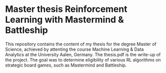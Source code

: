 # Master thesis Reinforcement Learning with Mastermind & Battleship

This repository contains the content of my thesis for the degree Master of Science, achieved by attenting the course Machine Learning & Data Analytics at the University Aalen, Germany.
The thesis.pdf is the write-up of the project. 
The goal was to determine eligibility of various RL algorithms on strategic board games, such as Mastermind and Battleship.
